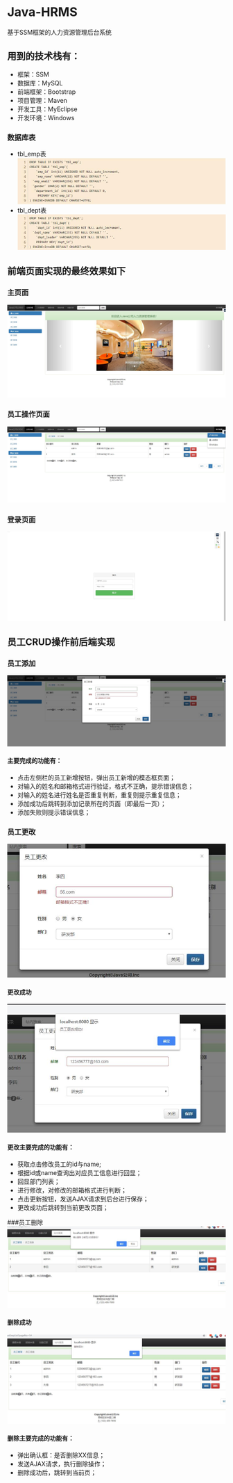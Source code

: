 # Java-HRMS
基于SSM框架的人力资源管理后台系统
## 用到的技术栈有：
* 框架：SSM
* 数据库：MySQL
* 前端框架：Bootstrap
* 项目管理：Maven
* 开发工具：MyEclipse
* 开发环境：Windows

### 数据库表
* tbl_emp表
![首页](https://github.com/LORDOFSKY/Java-HRMS/blob/master/WebRoot/picture/emp.jpg)
* tbl_dept表
![首页](https://github.com/LORDOFSKY/Java-HRMS/blob/master/WebRoot/picture/dept.jpg)

## 前端页面实现的最终效果如下
### 主页面
![首页](https://github.com/LORDOFSKY/Java-HRMS/blob/master/WebRoot/picture/%E4%B8%BB%E9%A1%B5%E9%9D%A2.jpg)

### 员工操作页面
![首页](https://github.com/LORDOFSKY/Java-HRMS/blob/master/WebRoot/picture/%E4%B8%BB%E9%A1%B52.jpg)

### 登录页面
![首页](https://github.com/LORDOFSKY/Java-HRMS/blob/master/WebRoot/picture/%E7%99%BB%E5%BD%95%E9%A1%B5%E9%9D%A2.jpg)

## 员工CRUD操作前后端实现
### 员工添加
![首页](https://github.com/LORDOFSKY/Java-HRMS/blob/master/WebRoot/picture/%E5%91%98%E5%B7%A5%E6%B7%BB%E5%8A%A0.jpg)
#### 主要完成的功能有：
* 点击左侧栏的员工新增按钮，弹出员工新增的模态框页面；
* 对输入的姓名和邮箱格式进行验证，格式不正确，提示错误信息；
* 对输入的姓名进行姓名是否重复判断，重复则提示重复信息；
* 添加成功后跳转到添加记录所在的页面（即最后一页）；
* 添加失败则提示错误信息；

### 员工更改
![首页](https://github.com/LORDOFSKY/Java-HRMS/blob/master/WebRoot/picture/%E5%91%98%E5%B7%A5%E6%9B%B4%E6%94%B9.jpg)
#### 更改成功
![首页](https://github.com/LORDOFSKY/Java-HRMS/blob/master/WebRoot/picture/%E5%91%98%E5%B7%A5%E6%9B%B4%E6%94%B9%E6%88%90%E5%8A%9F.jpg)
#### 更改主要完成的功能有：
* 获取点击修改员工的id与name;
* 根据id或name查询出对应员工信息进行回显；
* 回显部门列表；
* 进行修改，对修改的邮箱格式进行判断；
* 点击更新按钮，发送AJAX请求到后台进行保存；
* 更改成功后跳转到当前更改页面；

###员工删除
![首页](https://github.com/LORDOFSKY/Java-HRMS/blob/master/WebRoot/picture/%E5%91%98%E5%B7%A5%E5%88%A0%E9%99%A4.jpg)
#### 删除成功
![首页](https://github.com/LORDOFSKY/Java-HRMS/blob/master/WebRoot/picture/%E5%88%A0%E9%99%A4%E6%88%90%E5%8A%9F.jpg)
#### 删除主要完成的功能有：
* 弹出确认框：是否删除XX信息；
* 发送AJAX请求，执行删除操作；
* 删除成功后，跳转到当前页；
